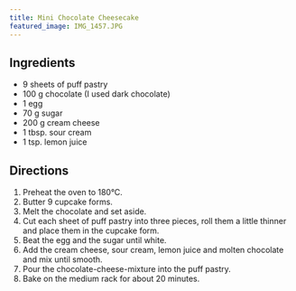 ```yaml
---
title: Mini Chocolate Cheesecake
featured_image: IMG_1457.JPG
---
```


## Ingredients

- 9 sheets of puff pastry
- 100 g chocolate (I used dark chocolate)
- 1 egg
- 70 g sugar
- 200 g cream cheese
- 1 tbsp. sour cream
- 1 tsp. lemon juice

## Directions

1. Preheat the oven to 180&#176;C.
2. Butter 9 cupcake forms.
3. Melt the chocolate and set aside.
4. Cut each sheet of puff pastry into three pieces, roll them a little thinner and place them in the cupcake form.
5. Beat the egg and the sugar until white.
6. Add the cream cheese, sour cream, lemon juice and molten chocolate and mix until smooth.
7. Pour the chocolate-cheese-mixture into the puff pastry.
8. Bake on the medium rack for about 20 minutes.

